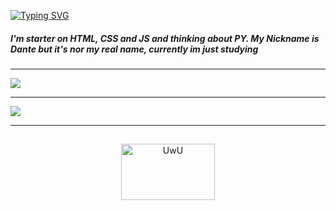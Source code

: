 <a href="https://github.com/magiaMagica"><img src="https://readme-typing-svg.demolab.com?font=Quicksand&weight=100&size=30&pause=1000&color=7B0CF7&width=435&lines=About+%22Dante%22" alt="Typing SVG" /></a>
<h5>I'm starter on HTML, CSS and JS and thinking about PY. My Nickname is Dante but it's nor my real name, currently im just studying</h5>

<hr>
<a href= "https://discord.com/users/295202696057716736"><img src="https://lanyard.cnrad.dev/api/295202696057716736?bg=151515&borderRadius=10px&idleMessage=Currently+Offline"/>

<hr> 

<div>
<a href= "https://github.com/magiaMagica"> <img src= "https://streak-stats.demolab.com?user=magiaMagica&theme=midnight-purple&border_radius=10&mode=weekly&border=EBDCE7">
<hr>
 
</div>


##
<div style="display: inline_block" align="center">

<a href="https://cooltext.com"><img src="https://images.cooltext.com/5656265.gif" width="150" height="90" alt="UwU" /></a>
